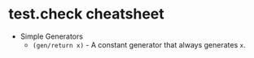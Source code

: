 # test.check cheatsheet

- Simple Generators
  - `(gen/return x)` - A constant generator that always generates `x`.
